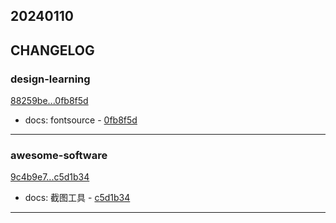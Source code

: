 ## 20240110

## CHANGELOG

### design-learning

[88259be...0fb8f5d](https://github.com/zhbhun/design-learning/compare/88259be...0fb8f5d)

* docs: fontsource - [0fb8f5d](https://github.com/zhbhun/design-learning/commit/0fb8f5dea9385df17c28aad6b0bbb8c8d20f8001)

---

### awesome-software

[9c4b9e7...c5d1b34](https://github.com/zhbhun/awesome-software/compare/9c4b9e7...c5d1b34)

* docs: 截图工具 - [c5d1b34](https://github.com/zhbhun/awesome-software/commit/c5d1b34b66b5a5e32316231680a1f18ad6e34f39)

---

